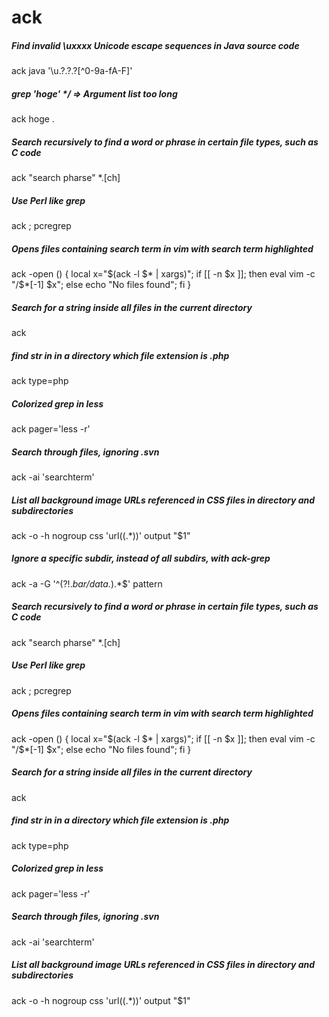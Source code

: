 # ack

##### Find invalid \uxxxx Unicode escape sequences in Java source code

   ack  java '\\u.?.?.?[^0-9a-fA-F]'

##### grep 'hoge' **/*  => Argument list too long

   ack  hoge .

##### Search recursively to find a word or phrase in certain file types, such as C code

   ack  "search pharse" *.[ch]

##### Use Perl like grep

   ack ; pcregrep

##### Opens files containing search term in vim with search term highlighted

   ack -open () { local x="$(ack -l $* | xargs)"; if [[ -n $x ]]; then eval vim -c "/$*[-1] $x"; else echo "No files found"; fi }

##### Search for a <pattern> string inside all files in the current directory

   ack  <pattern>

##### find str in  in a directory which file extension is .php

   ack  type=php <string>

##### Colorized grep in less

   ack  pager='less -r'

##### Search through files, ignoring .svn

   ack  -ai 'searchterm'

##### List all background image URLs referenced in CSS files in directory and subdirectories

   ack  -o -h nogroup css 'url\((.*)\)' output "\$1"

##### Ignore a specific subdir, instead of all subdirs, with ack-grep

   ack  -a -G '^(?!.*bar/data.*).*$' pattern

##### Search recursively to find a word or phrase in certain file types, such as C code

   ack  "search pharse" *.[ch]

##### Use Perl like grep

   ack ; pcregrep

##### Opens files containing search term in vim with search term highlighted

   ack -open () { local x="$(ack -l $* | xargs)"; if [[ -n $x ]]; then eval vim -c "/$*[-1] $x"; else echo "No files found"; fi }

##### Search for a <pattern> string inside all files in the current directory

   ack  <pattern>

##### find str in  in a directory which file extension is .php

   ack  type=php <string>

##### Colorized grep in less

   ack  pager='less -r'

##### Search through files, ignoring .svn

   ack  -ai 'searchterm'

##### List all background image URLs referenced in CSS files in directory and subdirectories

   ack  -o -h nogroup css 'url\((.*)\)' output "\$1"
